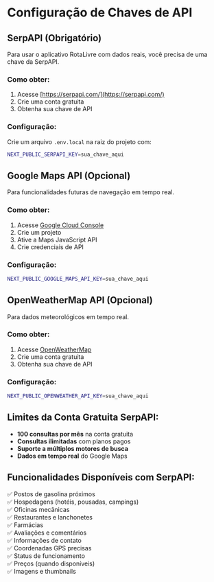 # Configuração de Chaves de API

## SerpAPI (Obrigatório)
Para usar o aplicativo RotaLivre com dados reais, você precisa de uma chave da SerpAPI.

### Como obter:
1. Acesse [https://serpapi.com/](https://serpapi.com/)
2. Crie uma conta gratuita
3. Obtenha sua chave de API

### Configuração:
Crie um arquivo `.env.local` na raiz do projeto com:

```bash
NEXT_PUBLIC_SERPAPI_KEY=sua_chave_aqui
```

## Google Maps API (Opcional)
Para funcionalidades futuras de navegação em tempo real.

### Como obter:
1. Acesse [Google Cloud Console](https://console.cloud.google.com/)
2. Crie um projeto
3. Ative a Maps JavaScript API
4. Crie credenciais de API

### Configuração:
```bash
NEXT_PUBLIC_GOOGLE_MAPS_API_KEY=sua_chave_aqui
```

## OpenWeatherMap API (Opcional)
Para dados meteorológicos em tempo real.

### Como obter:
1. Acesse [OpenWeatherMap](https://openweathermap.org/api)
2. Crie uma conta gratuita
3. Obtenha sua chave de API

### Configuração:
```bash
NEXT_PUBLIC_OPENWEATHER_API_KEY=sua_chave_aqui
```

## Limites da Conta Gratuita SerpAPI:
- **100 consultas por mês** na conta gratuita
- **Consultas ilimitadas** com planos pagos
- **Suporte a múltiplos motores de busca**
- **Dados em tempo real** do Google Maps

## Funcionalidades Disponíveis com SerpAPI:
✅ Postos de gasolina próximos  
✅ Hospedagens (hotéis, pousadas, campings)  
✅ Oficinas mecânicas  
✅ Restaurantes e lanchonetes  
✅ Farmácias  
✅ Avaliações e comentários  
✅ Informações de contato  
✅ Coordenadas GPS precisas  
✅ Status de funcionamento  
✅ Preços (quando disponíveis)  
✅ Imagens e thumbnails  

